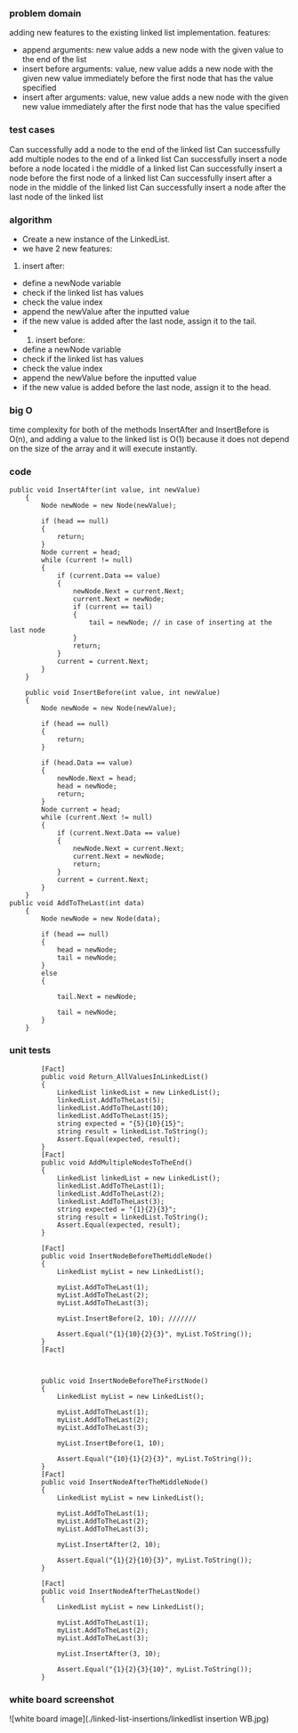 ### problem domain
adding new features to the existing linked list implementation.
features:
- append
arguments: new value
adds a new node with the given value to the end of the list
- insert before
arguments: value, new value
adds a new node with the given new value immediately before the first node that has the value specified
- insert after
arguments: value, new value
adds a new node with the given new value immediately after the first node that has the value specified

### test cases
Can successfully add a node to the end of the linked list
Can successfully add multiple nodes to the end of a linked list
Can successfully insert a node before a node located i the middle of a linked list
Can successfully insert a node before the first node of a linked list
Can successfully insert after a node in the middle of the linked list
Can successfully insert a node after the last node of the linked list

### algorithm
- Create a new instance of the LinkedList.
- we have 2 new features:
1. insert after:
- define a newNode variable
- check if the linked list has values
- check the value index
- append the newValue after the inputted value
- if the new value is added after the last node, assign it to the tail.
- 1. insert before:
- define a newNode variable
- check if the linked list has values
- check the value index
- append the newValue before the inputted value
- if the new value is added before the last node, assign it to the head.

### big O
time complexity for both of the methods InsertAfter and InsertBefore is O(n), and adding a value to the linked list is O(1) because it does not depend on the size of the array and it will execute instantly.

### code
```
public void InsertAfter(int value, int newValue)
    {
        Node newNode = new Node(newValue);

        if (head == null)
        {
            return;
        }
        Node current = head;
        while (current != null)
        {
            if (current.Data == value)
            {
                newNode.Next = current.Next;
                current.Next = newNode;
                if (current == tail)
                {
                    tail = newNode; // in case of inserting at the last node
                }
                return;
            }
            current = current.Next;
        }
    }

    public void InsertBefore(int value, int newValue)
    {
        Node newNode = new Node(newValue);

        if (head == null)
        {
            return;
        }

        if (head.Data == value)
        {
            newNode.Next = head;
            head = newNode;
            return;
        }
        Node current = head;
        while (current.Next != null)
        {
            if (current.Next.Data == value)
            {
                newNode.Next = current.Next;
                current.Next = newNode;
                return;
            }
            current = current.Next;
        }
    }
public void AddToTheLast(int data)
    {
        Node newNode = new Node(data);

        if (head == null)
        {
            head = newNode;
            tail = newNode;
        }
        else
        {

            tail.Next = newNode;

            tail = newNode;
        }
    }
```

### unit tests
```
        [Fact]
        public void Return_AllValuesInLinkedList()
        {
            LinkedList linkedList = new LinkedList();
            linkedList.AddToTheLast(5);
            linkedList.AddToTheLast(10);
            linkedList.AddToTheLast(15);
            string expected = "{5}{10}{15}";
            string result = linkedList.ToString();
            Assert.Equal(expected, result);
        }
        [Fact]
        public void AddMultipleNodesToTheEnd()
        {
            LinkedList linkedList = new LinkedList();
            linkedList.AddToTheLast(1);
            linkedList.AddToTheLast(2);
            linkedList.AddToTheLast(3);
            string expected = "{1}{2}{3}";
            string result = linkedList.ToString();
            Assert.Equal(expected, result);
        }

        [Fact]
        public void InsertNodeBeforeTheMiddleNode()
        {
            LinkedList myList = new LinkedList();

            myList.AddToTheLast(1);
            myList.AddToTheLast(2);
            myList.AddToTheLast(3);

            myList.InsertBefore(2, 10); ///////

            Assert.Equal("{1}{10}{2}{3}", myList.ToString());
        }
        [Fact]



        public void InsertNodeBeforeTheFirstNode()
        {
            LinkedList myList = new LinkedList();

            myList.AddToTheLast(1);
            myList.AddToTheLast(2);
            myList.AddToTheLast(3);

            myList.InsertBefore(1, 10);

            Assert.Equal("{10}{1}{2}{3}", myList.ToString());
        }
        [Fact]
        public void InsertNodeAfterTheMiddleNode()
        {
            LinkedList myList = new LinkedList();

            myList.AddToTheLast(1);
            myList.AddToTheLast(2);
            myList.AddToTheLast(3);

            myList.InsertAfter(2, 10);

            Assert.Equal("{1}{2}{10}{3}", myList.ToString());
        }

        [Fact]
        public void InsertNodeAfterTheLastNode()
        {
            LinkedList myList = new LinkedList();

            myList.AddToTheLast(1);
            myList.AddToTheLast(2);
            myList.AddToTheLast(3);

            myList.InsertAfter(3, 10);

            Assert.Equal("{1}{2}{3}{10}", myList.ToString());
        }
```


### white board screenshot

![white board image](./linked-list-insertions/linkedlist insertion WB.jpg)